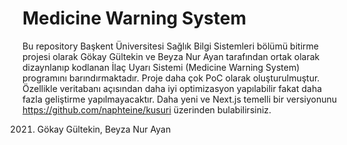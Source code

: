 # Medicine Warning System

Bu repository Başkent Üniversitesi Sağlık Bilgi Sistemleri bölümü bitirme projesi olarak Gökay Gültekin ve Beyza Nur Ayan tarafından ortak olarak dizaynlanıp kodlanan İlaç Uyarı Sistemi (Medicine Warning System) programını barındırmaktadır. Proje daha çok PoC olarak oluşturulmuştur. Özellikle veritabanı açısından daha iyi optimizasyon yapılabilir fakat daha fazla geliştirme yapılmayacaktır. Daha yeni ve Next.js temelli bir versiyonunu https://github.com/naphteine/kusuri üzerinden bulabilirsiniz.

2021. Gökay Gültekin, Beyza Nur Ayan
